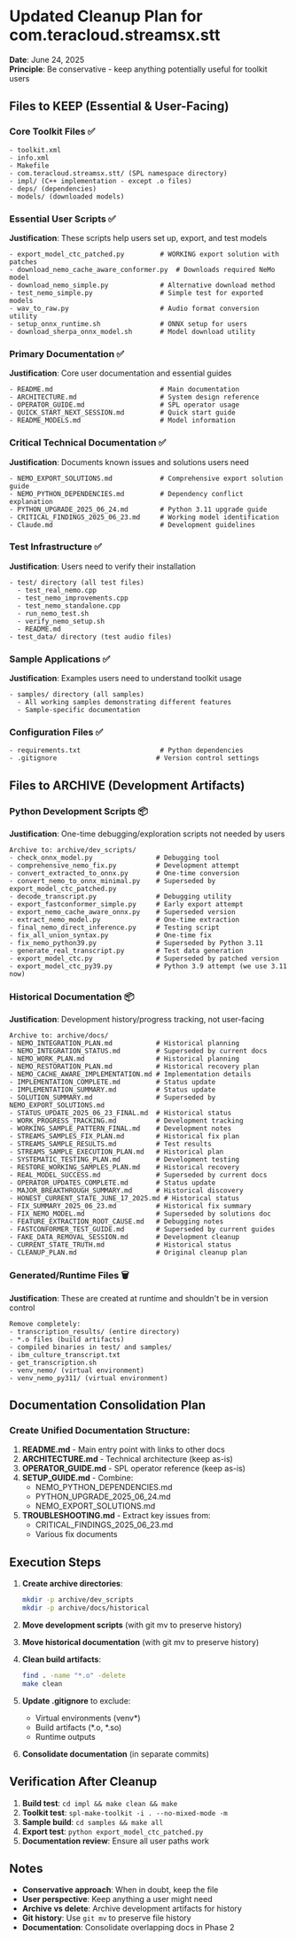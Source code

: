 # Updated Cleanup Plan for com.teracloud.streamsx.stt

**Date**: June 24, 2025  
**Principle**: Be conservative - keep anything potentially useful for toolkit users

## Files to KEEP (Essential & User-Facing)

### Core Toolkit Files ✅
```
- toolkit.xml
- info.xml
- Makefile
- com.teracloud.streamsx.stt/ (SPL namespace directory)
- impl/ (C++ implementation - except .o files)
- deps/ (dependencies)
- models/ (downloaded models)
```

### Essential User Scripts ✅
**Justification**: These scripts help users set up, export, and test models
```
- export_model_ctc_patched.py         # WORKING export solution with patches
- download_nemo_cache_aware_conformer.py  # Downloads required NeMo model
- download_nemo_simple.py             # Alternative download method
- test_nemo_simple.py                 # Simple test for exported models
- wav_to_raw.py                       # Audio format conversion utility
- setup_onnx_runtime.sh               # ONNX setup for users
- download_sherpa_onnx_model.sh       # Model download utility
```

### Primary Documentation ✅
**Justification**: Core user documentation and essential guides
```
- README.md                           # Main documentation
- ARCHITECTURE.md                     # System design reference
- OPERATOR_GUIDE.md                   # SPL operator usage
- QUICK_START_NEXT_SESSION.md         # Quick start guide
- README_MODELS.md                    # Model information
```

### Critical Technical Documentation ✅
**Justification**: Documents known issues and solutions users need
```
- NEMO_EXPORT_SOLUTIONS.md            # Comprehensive export solution guide
- NEMO_PYTHON_DEPENDENCIES.md         # Dependency conflict explanation
- PYTHON_UPGRADE_2025_06_24.md        # Python 3.11 upgrade guide
- CRITICAL_FINDINGS_2025_06_23.md     # Working model identification
- Claude.md                           # Development guidelines
```

### Test Infrastructure ✅
**Justification**: Users need to verify their installation
```
- test/ directory (all test files)
  - test_real_nemo.cpp
  - test_nemo_improvements.cpp
  - test_nemo_standalone.cpp
  - run_nemo_test.sh
  - verify_nemo_setup.sh
  - README.md
- test_data/ directory (test audio files)
```

### Sample Applications ✅
**Justification**: Examples users need to understand toolkit usage
```
- samples/ directory (all samples)
  - All working samples demonstrating different features
  - Sample-specific documentation
```

### Configuration Files ✅
```
- requirements.txt                    # Python dependencies
- .gitignore                         # Version control settings
```

## Files to ARCHIVE (Development Artifacts)

### Python Development Scripts 📦
**Justification**: One-time debugging/exploration scripts not needed by users
```
Archive to: archive/dev_scripts/
- check_onnx_model.py                # Debugging tool
- comprehensive_nemo_fix.py          # Development attempt
- convert_extracted_to_onnx.py       # One-time conversion
- convert_nemo_to_onnx_minimal.py    # Superseded by export_model_ctc_patched.py
- decode_transcript.py               # Debugging utility
- export_fastconformer_simple.py     # Early export attempt
- export_nemo_cache_aware_onnx.py    # Superseded version
- extract_nemo_model.py              # One-time extraction
- final_nemo_direct_inference.py     # Testing script
- fix_all_union_syntax.py            # One-time fix
- fix_nemo_python39.py               # Superseded by Python 3.11
- generate_real_transcript.py        # Test data generation
- export_model_ctc.py                # Superseded by patched version
- export_model_ctc_py39.py           # Python 3.9 attempt (we use 3.11 now)
```

### Historical Documentation 📦
**Justification**: Development history/progress tracking, not user-facing
```
Archive to: archive/docs/
- NEMO_INTEGRATION_PLAN.md           # Historical planning
- NEMO_INTEGRATION_STATUS.md         # Superseded by current docs
- NEMO_WORK_PLAN.md                  # Historical planning
- NEMO_RESTORATION_PLAN.md           # Historical recovery plan
- NEMO_CACHE_AWARE_IMPLEMENTATION.md # Implementation details
- IMPLEMENTATION_COMPLETE.md         # Status update
- IMPLEMENTATION_SUMMARY.md          # Status update
- SOLUTION_SUMMARY.md                # Superseded by NEMO_EXPORT_SOLUTIONS.md
- STATUS_UPDATE_2025_06_23_FINAL.md  # Historical status
- WORK_PROGRESS_TRACKING.md          # Development tracking
- WORKING_SAMPLE_PATTERN_FINAL.md    # Development notes
- STREAMS_SAMPLES_FIX_PLAN.md        # Historical fix plan
- STREAMS_SAMPLE_RESULTS.md          # Test results
- STREAMS_SAMPLE_EXECUTION_PLAN.md   # Historical plan
- SYSTEMATIC_TESTING_PLAN.md         # Development testing
- RESTORE_WORKING_SAMPLES_PLAN.md    # Historical recovery
- REAL_MODEL_SUCCESS.md              # Superseded by current docs
- OPERATOR_UPDATES_COMPLETE.md       # Status update
- MAJOR_BREAKTHROUGH_SUMMARY.md      # Historical discovery
- HONEST_CURRENT_STATE_JUNE_17_2025.md # Historical status
- FIX_SUMMARY_2025_06_23.md          # Historical fix summary
- FIX_NEMO_MODEL.md                  # Superseded by solutions doc
- FEATURE_EXTRACTION_ROOT_CAUSE.md   # Debugging notes
- FASTCONFORMER_TEST_GUIDE.md        # Superseded by current guides
- FAKE_DATA_REMOVAL_SESSION.md       # Development cleanup
- CURRENT_STATE_TRUTH.md             # Historical status
- CLEANUP_PLAN.md                    # Original cleanup plan
```

### Generated/Runtime Files 🗑️
**Justification**: These are created at runtime and shouldn't be in version control
```
Remove completely:
- transcription_results/ (entire directory)
- *.o files (build artifacts)
- compiled binaries in test/ and samples/
- ibm_culture_transcript.txt
- get_transcription.sh
- venv_nemo/ (virtual environment)
- venv_nemo_py311/ (virtual environment)
```

## Documentation Consolidation Plan

### Create Unified Documentation Structure:
1. **README.md** - Main entry point with links to other docs
2. **ARCHITECTURE.md** - Technical architecture (keep as-is)
3. **OPERATOR_GUIDE.md** - SPL operator reference (keep as-is)
4. **SETUP_GUIDE.md** - Combine:
   - NEMO_PYTHON_DEPENDENCIES.md
   - PYTHON_UPGRADE_2025_06_24.md
   - NEMO_EXPORT_SOLUTIONS.md
5. **TROUBLESHOOTING.md** - Extract key issues from:
   - CRITICAL_FINDINGS_2025_06_23.md
   - Various fix documents

## Execution Steps

1. **Create archive directories**:
   ```bash
   mkdir -p archive/dev_scripts
   mkdir -p archive/docs/historical
   ```

2. **Move development scripts** (with git mv to preserve history)

3. **Move historical documentation** (with git mv to preserve history)

4. **Clean build artifacts**:
   ```bash
   find . -name "*.o" -delete
   make clean
   ```

5. **Update .gitignore** to exclude:
   - Virtual environments (venv*)
   - Build artifacts (*.o, *.so)
   - Runtime outputs

6. **Consolidate documentation** (in separate commits)

## Verification After Cleanup

1. **Build test**: `cd impl && make clean && make`
2. **Toolkit test**: `spl-make-toolkit -i . --no-mixed-mode -m`
3. **Sample build**: `cd samples && make all`
4. **Export test**: `python export_model_ctc_patched.py`
5. **Documentation review**: Ensure all user paths work

## Notes

- **Conservative approach**: When in doubt, keep the file
- **User perspective**: Keep anything a user might need
- **Archive vs delete**: Archive development artifacts for history
- **Git history**: Use `git mv` to preserve file history
- **Documentation**: Consolidate overlapping docs in Phase 2
